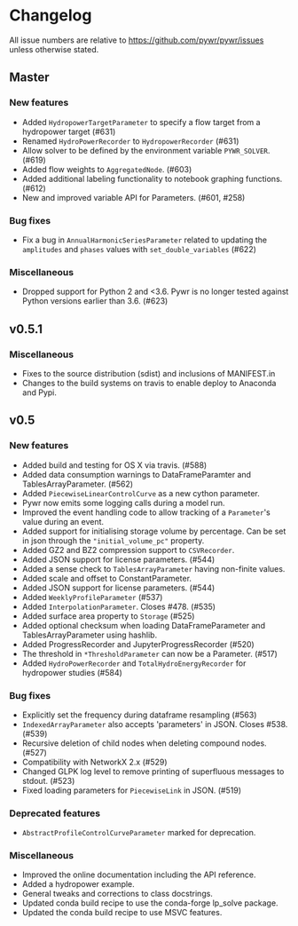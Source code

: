 # Changelog

All issue numbers are relative to https://github.com/pywr/pywr/issues unless otherwise stated.

## Master

### New features

- Added `HydropowerTargetParameter` to specify a flow target from a hydropower target (#631)
- Renamed `HydroPowerRecorder` to `HydropowerRecorder` (#631)
- Allow solver to be defined by the environment variable `PYWR_SOLVER`. (#619)
- Added flow weights to `AggregatedNode`. (#603)
- Added additional labeling functionality to notebook graphing functions. (#612)
- New and improved variable API for Parameters. (#601, #258)

### Bug fixes

- Fix a bug in `AnnualHarmonicSeriesParameter` related to updating the `amplitudes` and `phases` values with `set_double_variables` (#622)

### Miscellaneous

- Dropped support for Python 2 and <3.6. Pywr is no longer tested against Python versions earlier than 3.6. (#623)

## v0.5.1

### Miscellaneous

- Fixes to the source distribution (sdist) and inclusions of MANIFEST.in
- Changes to the build systems on travis to enable deploy to Anaconda and Pypi.

## v0.5

### New features

- Added build and testing for OS X via travis. (#588)
- Added data consumption warnings to DataFrameParamter and TablesArrayParameter. (#562)
- Added `PiecewiseLinearControlCurve` as a new cython parameter.
- Pywr now emits some logging calls during a model run. 
- Improved the event handling code to allow tracking of a `Parameter`'s value during an event.
- Added support for initialising storage volume by percentage. Can be set in json through the `"initial_volume_pc"` property.
- Added GZ2 and BZ2 compression support to `CSVRecorder`.
- Added JSON support for license parameters. (#544)
- Added a sense check to `TablesArrayParameter` having non-finite values.
- Added scale and offset to ConstantParameter.
- Added JSON support for license parameters. (#544)
- Added `WeeklyProfileParameter` (#537)
- Added `InterpolationParameter`. Closes #478. (#535)
- Added surface area property to `Storage` (#525)
- Added optional checksum when loading DataFrameParameter and TablesArrayParameter using hashlib.
- Added ProgressRecorder and JupyterProgressRecorder (#520)
- The threshold in `*ThresholdParameter` can now be a Parameter. (#517)
- Added `HydroPowerRecorder` and `TotalHydroEnergyRecorder` for hydropower studies (#584)

### Bug fixes
- Explicitly set the frequency during dataframe resampling (#563)
- `IndexedArrayParameter` also accepts 'parameters' in JSON. Closes #538. (#539)
- Recursive deletion of child nodes when deleting compound nodes. (#527)
- Compatibility with NetworkX 2.x (#529)
- Changed GLPK log level to remove printing of superfluous messages to stdout. (#523)
- Fixed loading parameters for `PiecewiseLink` in JSON. (#519)

### Deprecated features
- `AbstractProfileControlCurveParameter` marked for deprecation.

### Miscellaneous
- Improved the online documentation including the API reference. 
- Added a hydropower example. 
- General tweaks and corrections to class docstrings.
- Updated conda build recipe to use the conda-forge lp_solve package.
- Updated the conda build recipe to use MSVC features.
